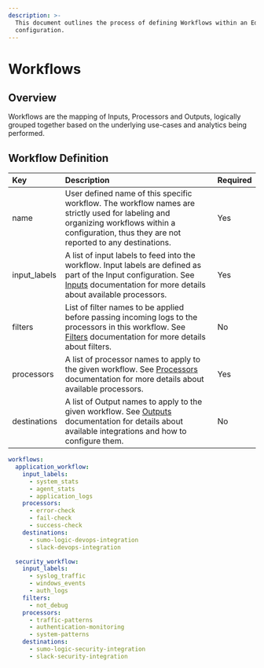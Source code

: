 ```yaml
---
description: >-
  This document outlines the process of defining Workflows within an Edge Delta
  configuration.
---
```


# Workflows

## Overview

Workflows are the mapping of Inputs, Processors and Outputs, logically grouped together based on the underlying use-cases and analytics being performed.

## Workflow Definition

| Key | Description | Required |
| :--- | :--- | :--- |
| name | User defined name of this specific workflow. The workflow names are strictly used for labeling and organizing workflows within a configuration, thus they are not reported to any destinations.  | Yes |
| input_labels | A list of input labels to feed into the workflow. Input labels are defined as part of the Input configuration. See [Inputs](https://docs.edgedelta.com/configuration/inputs) documentation for more details about available processors. | Yes |
| filters | List of filter names to be applied before passing incoming logs to the processors in this workflow. See [Filters](https://docs.edgedelta.com/configuration/filters) documentation for more details about filters. | No |
| processors | A list of processor names to apply to the given workflow. See [Processors](https://docs.edgedelta.com/configuration/processors) documentation for more details about available processors. | Yes |
| destinations | A list of Output names to apply to the given workflow. See [Outputs](https://docs.edgedelta.com/configuration/outputs) documentation for details about available integrations and how to configure them.  | No |


```yaml
workflows:
  application_workflow:
    input_labels:
      - system_stats
      - agent_stats
      - application_logs
    processors:
      - error-check
      - fail-check
      - success-check
    destinations:
      - sumo-logic-devops-integration
      - slack-devops-integration

  security_workflow:
    input_labels:
      - syslog_traffic
      - windows_events
      - auth_logs
    filters:
      - not_debug
    processors:
      - traffic-patterns
      - authentication-monitoring
      - system-patterns
    destinations:
      - sumo-logic-security-integration
      - slack-security-integration
```

